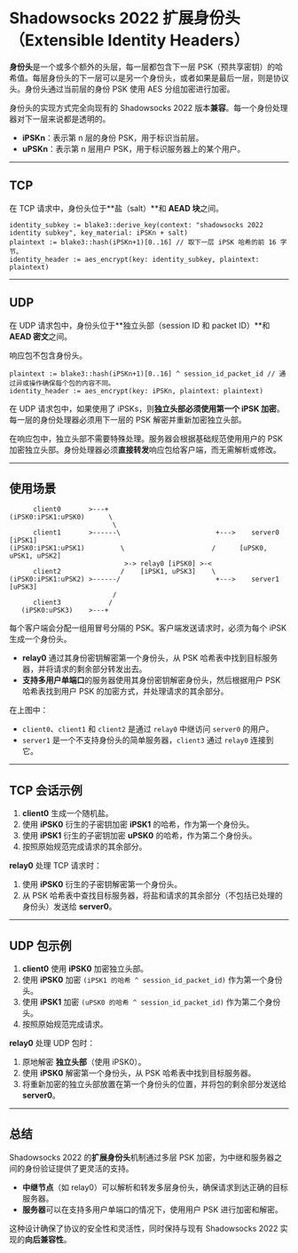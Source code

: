 # Shadowsocks 2022 扩展身份头（Extensible Identity Headers）

**身份头**是一个或多个额外的头层，每一层都包含下一层 PSK（预共享密钥）的哈希值。每层身份头的下一层可以是另一个身份头，或者如果是最后一层，则是协议头。身份头通过当前层的身份 PSK 使用 AES 分组加密进行加密。

身份头的实现方式完全向现有的 Shadowsocks 2022 版本**兼容**。每一个身份处理器对下一层来说都是透明的。

- **iPSKn**：表示第 n 层的身份 PSK，用于标识当前层。
- **uPSKn**：表示第 n 层用户 PSK，用于标识服务器上的某个用户。

---

## TCP

在 TCP 请求中，身份头位于**盐（salt）**和 **AEAD 块**之间。

```
identity_subkey := blake3::derive_key(context: "shadowsocks 2022 identity subkey", key_material: iPSKn + salt)
plaintext := blake3::hash(iPSKn+1)[0..16] // 取下一层 iPSK 哈希的前 16 字节。
identity_header := aes_encrypt(key: identity_subkey, plaintext: plaintext)
```

---

## UDP

在 UDP 请求包中，身份头位于**独立头部（session ID 和 packet ID）**和 **AEAD 密文**之间。

响应包不包含身份头。

```
plaintext := blake3::hash(iPSKn+1)[0..16] ^ session_id_packet_id // 通过异或操作确保每个包的内容不同。
identity_header := aes_encrypt(key: iPSKn, plaintext: plaintext)
```

在 UDP 请求包中，如果使用了 iPSKs，则**独立头部必须使用第一个 iPSK 加密**。每一层的身份处理器必须用下一层的 PSK 解密并重新加密独立头部。

在响应包中，独立头部不需要特殊处理。服务器会根据基础规范使用用户的 PSK 加密独立头部。身份处理器必须**直接转发**响应包给客户端，而无需解析或修改。

---

## 使用场景

```
      client0       >---+
(iPSK0:iPSK1:uPSK0)      \
                          \
      client1       >------\                        +--->    server0 [iPSK1]
(iPSK0:iPSK1:uPSK1)         \                      /      [uPSK0, uPSK1, uPSK2]
                             >-> relay0 [iPSK0] >-<
      client2               /    [iPSK1, uPSK3]    \
(iPSK0:iPSK1:uPSK2) >------/                        +--->    server1 [uPSK3]
                          /
      client3            /
   (iPSK0:uPSK3)    >---+
```

每个客户端会分配一组用冒号分隔的 PSK。客户端发送请求时，必须为每个 iPSK 生成一个身份头。

- **relay0** 通过其身份密钥解密第一个身份头，从 PSK 哈希表中找到目标服务器，并将请求的剩余部分转发出去。
- **支持多用户单端口**的服务器使用其身份密钥解密身份头，然后根据用户 PSK 哈希表找到用户 PSK 的加密方式，并处理请求的其余部分。

在上图中：
- `client0`、`client1` 和 `client2` 是通过 `relay0` 中继访问 `server0` 的用户。
- `server1` 是一个不支持身份头的简单服务器，`client3` 通过 `relay0` 连接到它。

---

## TCP 会话示例

1. **client0** 生成一个随机盐。
2. 使用 **iPSK0** 衍生的子密钥加密 **iPSK1** 的哈希，作为第一个身份头。
3. 使用 **iPSK1** 衍生的子密钥加密 **uPSK0** 的哈希，作为第二个身份头。
4. 按照原始规范完成请求的其余部分。

**relay0** 处理 TCP 请求时：
1. 使用 **iPSK0** 衍生的子密钥解密第一个身份头。
2. 从 PSK 哈希表中查找目标服务器，将盐和请求的其余部分（不包括已处理的身份头）发送给 **server0**。

---

## UDP 包示例

1. **client0** 使用 **iPSK0** 加密独立头部。
2. 使用 **iPSK0** 加密 `(iPSK1 的哈希 ^ session_id_packet_id)` 作为第一个身份头。
3. 使用 **iPSK1** 加密 `(uPSK0 的哈希 ^ session_id_packet_id)` 作为第二个身份头。
4. 按照原始规范完成请求。

**relay0** 处理 UDP 包时：
1. 原地解密 **独立头部**（使用 iPSK0）。
2. 使用 **iPSK0** 解密第一个身份头，从 PSK 哈希表中找到目标服务器。
3. 将重新加密的独立头部放置在第一个身份头的位置，并将包的剩余部分发送给 **server0**。

---

## 总结

Shadowsocks 2022 的**扩展身份头**机制通过多层 PSK 加密，为中继和服务器之间的身份验证提供了更灵活的支持。  
- **中继节点**（如 relay0）可以解析和转发多层身份头，确保请求到达正确的目标服务器。  
- **服务器**可以在支持多用户单端口的情况下，使用用户 PSK 进行加密和解密。

这种设计确保了协议的安全性和灵活性，同时保持与现有 Shadowsocks 2022 实现的**向后兼容性**。
